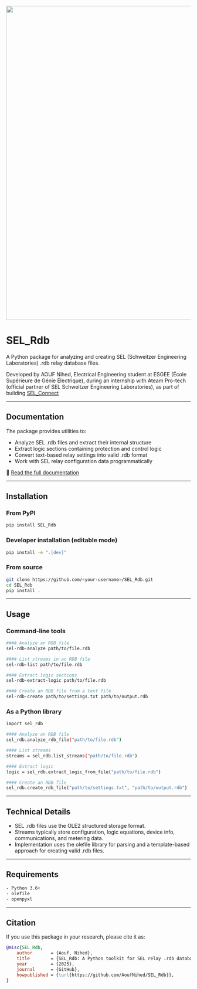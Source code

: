 <p align="center">
  <img width="2500" height="857" alt="SEL Schweitzer Engineering Laboratories" src="https://github.com/user-attachments/assets/94070905-4cbe-4ed5-8e6e-878911bbd5e2" />
</p>

# SEL_Rdb

A Python package for analyzing and creating SEL (Schweitzer Engineering Laboratories) .rdb relay database files.

Developed by AOUF Nihed, Electrical Engineering student at ESGEE (École Supérieure de Génie Électrique), during an internship with Ateam Pro-tech (official partner of SEL Schweitzer Engineering Laboratories), as part of building [SEL_Connect](https://github.com/AoufNihed/SELConnect.git)


---

## Documentation

The package provides utilities to:

- Analyze SEL .rdb files and extract their internal structure
- Extract logic sections containing protection and control logic
- Convert text-based relay settings into valid .rdb format
- Work with SEL relay configuration data programmatically

📖 [Read the full documentation](https://aoufnihed.github.io/SEL_RDB/)

---

## Installation

### From PyPI
```bash
pip install SEL_Rdb
```
### Developer installation (editable mode)
```bash
pip install -e ".[dev]"
```
### From source
```bash
git clone https://github.com/<your-username>/SEL_Rdb.git
cd SEL_Rdb
pip install .
```
---

## Usage

### Command-line tools
```bash
#### Analyze an RDB file
sel-rdb-analyze path/to/file.rdb

#### List streams in an RDB file
sel-rdb-list path/to/file.rdb

#### Extract logic sections
sel-rdb-extract-logic path/to/file.rdb

#### Create an RDB file from a text file
sel-rdb-create path/to/settings.txt path/to/output.rdb
```
### As a Python library
```bash
import sel_rdb

#### Analyze an RDB file
sel_rdb.analyze_rdb_file("path/to/file.rdb")

#### List streams
streams = sel_rdb.list_streams("path/to/file.rdb")

#### Extract logic
logic = sel_rdb.extract_logic_from_file("path/to/file.rdb")

#### Create an RDB file
sel_rdb.create_rdb_file("path/to/settings.txt", "path/to/output.rdb")
```
---

## Technical Details

- SEL .rdb files use the OLE2 structured storage format.
- Streams typically store configuration, logic equations, device info, communications, and metering data.
- Implementation uses the olefile library for parsing and a template-based approach for creating valid .rdb files.

---

## Requirements
```bash
- Python 3.6+
- olefile
- openpyxl
```
---
## Citation

If you use this package in your research, please cite it as:

```bibtex
@misc{SEL_Rdb,
    author       = {Aouf, Nihed},
    title        = {SEL_Rdb: A Python toolkit for SEL relay .rdb database files},
    year         = {2025},
    journal      = {GitHub},
    howpublished = {\url{https://github.com/AoufNihed/SEL_Rdb}},
}

